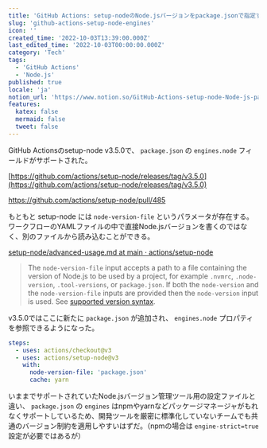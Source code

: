 ```yaml
---
title: 'GitHub Actions: setup-nodeのNode.jsバージョンをpackage.jsonで指定する'
slug: 'github-actions-setup-node-engines'
icon: ''
created_time: '2022-10-03T13:39:00.000Z'
last_edited_time: '2022-10-03T00:00:00.000Z'
category: 'Tech'
tags:
  - 'GitHub Actions'
  - 'Node.js'
published: true
locale: 'ja'
notion_url: 'https://www.notion.so/GitHub-Actions-setup-node-Node-js-package-json-1934ffc5baff4477a7661e34e8dd45f7'
features:
  katex: false
  mermaid: false
  tweet: false
---
```


GitHub Actionsのsetup-node v3.5.0で、 `package.json` の `engines.node` フィールドがサポートされた。

[https://github.com/actions/setup-node/releases/tag/v3.5.0](https://github.com/actions/setup-node/releases/tag/v3.5.0)

https://github.com/actions/setup-node/pull/485

もともと setup-node には `node-version-file` というパラメータが存在する。ワークフローのYAMLファイルの中で直接Node.jsバージョンを書くのではなく、別のファイルから読み込むことができる。

[setup\-node/advanced\-usage\.md at main · actions/setup\-node](https://github.com/actions/setup-node/blob/main/docs/advanced-usage.md#node-version-file)

> The `node-version-file` input accepts a path to a file containing the version of Node.js to be used by a project, for example `.nvmrc`, `.node-version`, `.tool-versions`, or `package.json`. If both the `node-version` and the `node-version-file` inputs are provided then the `node-version` input is used. See [supported version syntax](https://github.com/actions/setup-node#supported-version-syntax).

v3.5.0ではここに新たに `package.json` が追加され、 `engines.node` プロパティを参照できるようになった。

```yaml
steps:
  - uses: actions/checkout@v3
  - uses: actions/setup-node@v3
    with:
      node-version-file: 'package.json'
      cache: yarn
```

いままでサポートされていたNode.jsバージョン管理ツール用の設定ファイルと違い、 `package.json` の `engines` はnpmやyarnなどパッケージマネージャがもれなくサポートしているため、開発ツールを厳密に標準化していないチームでも共通のバージョン制約を適用しやすいはずだ。（npmの場合は `engine-strict=true` 設定が必要ではあるが）
